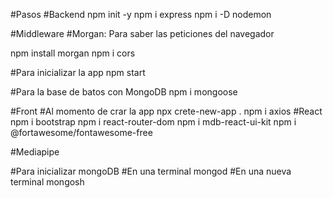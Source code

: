 #Pasos
#Backend
npm init -y
npm i express
npm i -D nodemon

#Middleware
#Morgan: Para saber las peticiones del navegador 

npm install morgan
npm i cors


#Para inicializar la app
npm start

#Para la base de batos con MongoDB
npm i mongoose

#Front
#Al momento de crar la app
npx crete-new-app .
npm i axios 
#React
npm i bootstrap
npm i react-router-dom
npm i mdb-react-ui-kit
npm i @fortawesome/fontawesome-free


#Mediapipe


#Para inicializar mongoDB
#En una terminal
mongod
#En una nueva terminal
mongosh